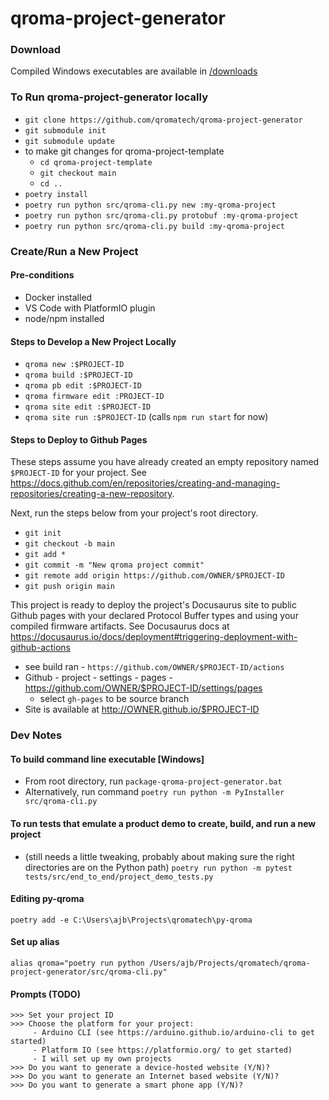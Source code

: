 # qroma-project-generator

### Download
Compiled Windows executables are available in [/downloads](/downloads)

### To Run qroma-project-generator locally
* `git clone https://github.com/qromatech/qroma-project-generator`
* `git submodule init`
* `git submodule update`
* to make git changes for qroma-project-template
  * `cd qroma-project-template`
  * `git checkout main`
  * `cd ..`
* `poetry install`
* `poetry run python src/qroma-cli.py new :my-qroma-project`
* `poetry run python src/qroma-cli.py protobuf :my-qroma-project`
* `poetry run python src/qroma-cli.py build :my-qroma-project`


### Create/Run a New Project
#### Pre-conditions
* Docker installed
* VS Code with PlatformIO plugin
* node/npm installed

#### Steps to Develop a New Project Locally
* `qroma new :$PROJECT-ID`
* `qroma build :$PROJECT-ID`
* `qroma pb edit :$PROJECT-ID`
* `qroma firmware edit :PROJECT-ID`
* `qroma site edit :$PROJECT-ID`
* `qroma site run :$PROJECT-ID` (calls `npm run start` for now)

#### Steps to Deploy to Github Pages
These steps assume you have already created an empty repository named `$PROJECT-ID` for your project. See https://docs.github.com/en/repositories/creating-and-managing-repositories/creating-a-new-repository.

Next, run the steps below from your project's root directory.
* `git init`
* `git checkout -b main`
* `git add *`
* `git commit -m "New qroma project commit"`
* `git remote add origin https://github.com/OWNER/$PROJECT-ID`
* `git push origin main`

This project is ready to deploy the project's Docusaurus site to public Github pages with your declared Protocol Buffer types and using your compiled firmware artifacts. See Docusaurus docs at https://docusaurus.io/docs/deployment#triggering-deployment-with-github-actions
* see build ran - `https://github.com/OWNER/$PROJECT-ID/actions`
* Github - project - settings - pages - https://github.com/OWNER/$PROJECT-ID/settings/pages
  * select `gh-pages` to be source branch
* Site is available at http://OWNER.github.io/$PROJECT-ID


### Dev Notes
#### To build command line executable [Windows]
* From root directory, run `package-qroma-project-generator.bat`
* Alternatively, run command `poetry run python -m PyInstaller src/qroma-cli.py`

#### To run tests that emulate a product demo to create, build, and run a new project
* (still needs a little tweaking, probably about making sure the right directories are on the Python path) `poetry run python -m pytest tests/src/end_to_end/project_demo_tests.py` 


#### Editing py-qroma
`poetry add -e C:\Users\ajb\Projects\qromatech\py-qroma`


#### Set up alias
`alias qroma="poetry run python /Users/ajb/Projects/qromatech/qroma-project-generator/src/qroma-cli.py"`


#### Prompts (TODO)
```
>>> Set your project ID
>>> Choose the platform for your project:
     - Arduino CLI (see https://arduino.github.io/arduino-cli to get started)
     - Platform IO (see https://platformio.org/ to get started)
     - I will set up my own projects
>>> Do you want to generate a device-hosted website (Y/N)?
>>> Do you want to generate an Internet based website (Y/N)?
>>> Do you want to generate a smart phone app (Y/N)?
```
